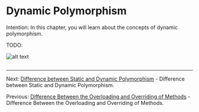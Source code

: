 # Dynamic Polymorphism

Intention: In this chapter, you will learn about the concepts of dynamic polymorphism.

TODO:

![alt text](../../etc/oop/img.png "Img")

```java

```

<hr>

Next: [Difference between Static and Dynamic Polymorphism](chapter_21.md
"Difference between Static and Dynamic Polymorphism") -
Difference between Static and Dynamic Polymorphism.

Previous: [Difference Between the Overloading and Overriding of Methods](chapter_19.md
"Difference Between the Overloading and Overriding of Methods") -
Difference Between the Overloading and Overriding of Methods.